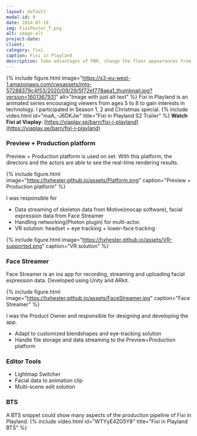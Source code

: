 ```yaml
---
layout: default
modal-id: 9
date: 2014-07-18
img: FixiPoster_T.png
alt: image-alt
project-date: 
client: 
category: fixi
caption: Fixi in Playland
description: Take advantages of PBR, change the floor appearances from dry to wet, to water puddle with ripples.
---
```

{% include figure.html image="https://s3-eu-west-1.amazonaws.com/cwsassets/mtg-57288379c4f53/2020/09/29/5f72ef778aea1_thumbnail.jpg?version=1601367931" alt="Image with just alt text" %}
Fixi in Playland is an animated series encouraging viewers from ages 5 to 8 to gain interests in technology. I participated in Season 1, 2 and Christmas special.
{% include video.html id="maA_-J6DKJw" title="Fixi in Playland S2 Trailer" %}
**Watch Fixi at Viaplay**: [https://viaplay.se/barn/fixi-i-playland](https://viaplay.se/barn/fixi-i-playland)

### Preview + Production platform
Preview + Production platform is used on set. With this platform, the directors and the actors are able to see the real-time rendering results.

{% include figure.html image="https://hxhester.github.io/assets/Platform.png" caption="Preview + Production platform" %}

I was responsible for
 - Data streaming of skeleton data from Motive(mocap software), facial expression data from Face Streamer
 - Handling networking(Photon plugin) for multi-actor.
 - VR solution: headset + eye tracking + lower-face tracking

{% include figure.html image="https://hxhester.github.io/assets/VR-supported.png" caption="VR solution" %}
 
### Face Streamer
Face Streamer is an ios app for recording, streaming and uploading facial expression data. Developed using Unity and ARkit.

{% include figure.html image="https://hxhester.github.io/assets/FaceStreamer.jpg" caption="Face Streamer" %}

I was the Product Owner and responsible for designing and developing the app.

 - Adapt to customized blendshapes and eye-tracking solution
 - Handle file storage and data streaming to the Preview+Production platform
 

### Editor Tools

 - Lightmap Switcher
 - Facial data to animation clip
 - Multi-scene edit solution

### BTS

A BTS snippet could show many aspects of the production pipeline of Fixi in Playland.
{% include video.html id="WTYyE4ZG5Y8" title="Fixi in Playland BTS" %}